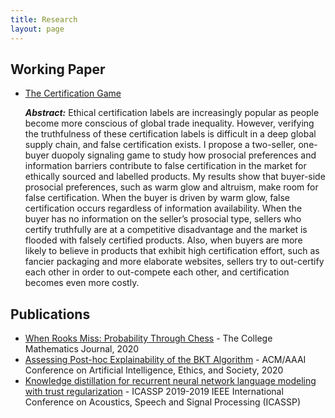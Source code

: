 ```yaml
---
title: Research
layout: page
---
```


<h2> Working Paper</h2>
<ul>
<li><a href="{{ site.url }}/assets/images/HaoyuSheng_Thesis_Final.pdf">The Certification Game </a>
<p><b><i>Abstract:</i></b> Ethical certification labels are increasingly popular as people become more conscious of global trade inequality. However, verifying the truthfulness of these certification labels is difficult in a deep global supply chain, and false certification exists. I propose a two-seller, one-buyer duopoly signaling game to study how prosocial preferences and information barriers contribute to false certification in the market for ethically sourced and labelled products. My results show that buyer-side prosocial preferences, such as warm glow and altruism, make room for false certification. When the buyer is driven by warm glow, false certification occurs regardless of information availability. When the buyer has no information on the seller’s prosocial type, sellers who certify truthfully are at a competitive disadvantage and the market is flooded with falsely certified products. Also, when buyers are more likely to believe in products that exhibit high certification effort, such as fancier packaging and more elaborate websites, sellers try to out-certify each other in order to out-compete each other, and certification becomes even more costly.</p></li>
</ul>

<h2>Publications</h2>


<ul>
	<li><a href="https://web.williams.edu/Mathematics/sjmiller/public_html/math/papers/Rooks30.pdf">When Rooks Miss: Probability Through Chess</a> - The College Mathematics Journal, 2020</li>
    <li><a href="https://ieeexplore.ieee.org/abstract/document/8683533/">Assessing Post-hoc Explainability of the BKT Algorithm</a> - ACM/AAAI Conference on Artificial Intelligence, Ethics, and Society, 2020</li>
	<li><a href="https://ieeexplore.ieee.org/abstract/document/8683533/">Knowledge distillation for recurrent neural network language modeling with trust regularization</a> - ICASSP 2019-2019 IEEE International Conference on Acoustics, Speech and Signal Processing (ICASSP)</li>

</ul>
